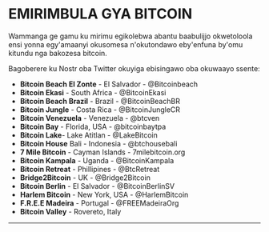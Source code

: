 # EMIRIMBULA GYA BITCOIN
Wammanga ge gamu ku mirimu egikolebwa abantu baabulijjo okwetoloola
ensi yonna egy'amaanyi okusomesa n'okutondawo
eby'enfuna by'omu kitundu nga bakozesa bitcoin.

Bagoberere ku Nostr oba Twitter okuyiga ebisingawo oba
okuwaayo ssente:

* **Bitcoin Beach El Zonte** - El Salvador - @Bitcoinbeach
* **Bitcoin Ekasi** - South Africa - @BitcoinEkasi
* **Bitcoin Beach Brazil** - Brazil - @BitcoinBeachBR
* **Bitcoin Jungle** - Costa Rica - @BitcoinJungleCR
* **Bitcoin Venezuela** - Venezuela - @btcven
* **Bitcoin Bay** - Florida, USA - @bitcoinbaytpa
* **Bitcoin Lake**- Lake Atitlan - @LakeBitcoin
* **Bitcoin House** Bali - Indonesia - @btchousebali
* **7 Mile Bitcoin** - Cayman Islands - 7milebitcoin.org
* **Bitcoin Kampala** - Uganda - @BitcoinKampala
* **Bitcoin Retreat** - Phillipines - @BtcRetreat
* **Bridge2Bitcoin** - UK - @Bridge2Bitcoin
* **Bitcoin Berlin** - El Salvador - @BitcoinBerlinSV
* **Harlem Bitcoin** - New York, USA - @HarlemBitcoin
* **F.R.E.E Madeira** - Portugal - @FREEMadeiraOrg
* **Bitcoin Valley** - Rovereto, Italy

---
